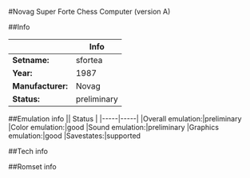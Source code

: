 #Novag Super Forte Chess Computer (version A)

##Info

||Info|
|-----|-----|
|**Setname:**|sfortea
|**Year:**|1987
|**Manufacturer:**|Novag
|**Status:**|preliminary

##Emulation info
|| Status |
|-----|-----|
|Overall emulation:|preliminary
|Color emulation:|good
|Sound emulation:|preliminary
|Graphics emulation:|good
|Savestates:|supported

##Tech info

##Romset info

<!--- START OF EDITED COMMENT DO NOT TOUCH TEXT ABOVE-->
